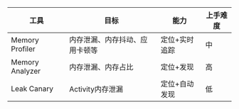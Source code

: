 | 工具            | 目标                           | 能力          | 上手难度 |
| --------------- | ------------------------------ | ------------- | -------- |
| Memory Profiler | 内存泄漏、内存抖动、应用卡顿等 | 定位+实时追踪 | 中       |
| Memory Analyzer | 内存泄漏、内存占比             | 定位+发现     | 高       |
| Leak Canary     | Activity内存泄漏               | 定位+自动发现 | 低       |